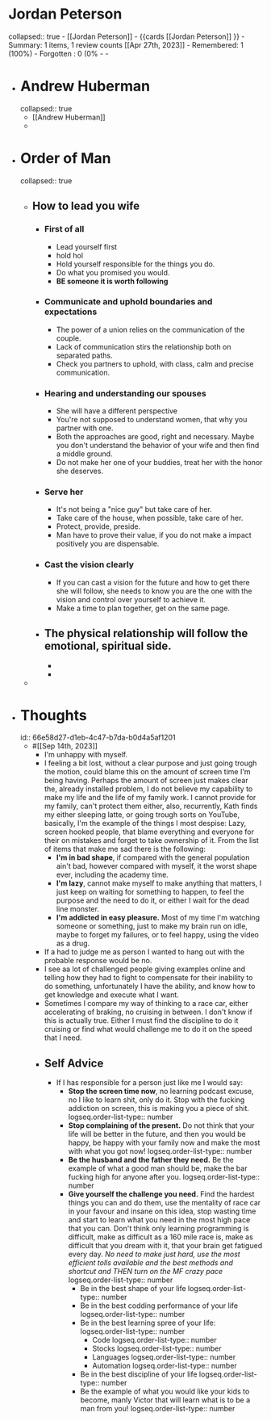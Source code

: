 # Jordan Peterson
collapsed:: true
	- [[Jordan Peterson]]
	- {{cards [[Jordan Peterson]] }}
		- Summary: 1 items, 1 review counts [[Apr 27th, 2023]]
			- Remembered:   1 (100%)
			- Forgotten :   0 (0%
			-
			-
- # Andrew Huberman
  collapsed:: true
	- [[Andrew Huberman]]
	-
- # Order of Man
  collapsed:: true
	- ## How to lead you wife
		- ### First of all
			- Lead yourself first
			- hold hol
			- Hold yourself responsible for the things you do.
			- Do what you promised you would.
			- **BE someone it is worth following**
		- ### **Communicate** and uphold boundaries and expectations
			- The power of a union relies on the communication of the couple.
			- Lack of communication stirs the relationship both on separated paths.
			- Check you partners to uphold, with class, calm and precise communication.
		- ### Hearing and understanding our spouses
			- She will have a different perspective
			- You're not supposed to understand women, that why you partner with one.
			- Both the approaches are good, right and necessary. Maybe you don't understand the behavior of your wife and then find a middle ground.
			- Do not make her one of your buddies, treat her with the honor she deserves.
		- ### Serve her
			- It's not being a "nice guy" but take care of her.
			- Take care of the house, when possible, take care of her.
			- Protect, provide, preside.
			- Man have to prove their value, if you do not make a impact positively you are dispensable.
		- ### Cast the vision clearly
			- If you can cast a vision for the future and how to get there she will follow, she needs to know you are the one with the vision and control over yourself to achieve it.
			- Make a time to plan together, get on the same page.
		- The physical relationship will follow the emotional, spiritual side.
			-
			-
			-
	-
- # Thoughts
  id:: 66e58d27-d1eb-4c47-b7da-b0d4a5af1201
	- #[[Sep 14th, 2023]]
		- I'm unhappy with myself.
		- I feeling a bit lost, without a clear purpose and just going trough the motion, could blame this on the amount of screen time I'm being having. Perhaps the amount of screen just makes clear the, already installed problem, I do not believe my capability to make my life and the life of my family work. I cannot provide for my family, can't protect them either, also, recurrently, Kath finds my either sleeping latte, or going trough sorts on YouTube, basically, I'm the example of the things I most despise: Lazy, screen hooked people, that blame everything and everyone for their on mistakes and forget to take ownership of it. From the list of items that make me sad there is the following:
			- **I'm in bad shape**, if compared with the general population ain't bad, however compared with myself, it the worst shape ever, including the academy time.
			- **I'm lazy**, cannot make myself to make anything that matters, I just keep on waiting for something to happen, to feel the purpose and the need to do it, or either I wait for the dead line monster.
			- **I'm addicted in easy pleasure.** Most of my time I'm watching someone or something, just to make my brain run on idle, maybe to forget my failures, or to feel happy, using the video as a drug.
		- If a had to judge me as person I wanted to hang out with the probable response would be no.
		- I see aa lot of challenged people giving examples online and telling how they had to fight to compensate for their inability to do something, unfortunately I have the ability, and know how to get knowledge and execute what I want.
		- Sometimes I compare my way of thinking to a race car, either accelerating of braking, no cruising in between. I don't know if this is actually true. Either I must find the discipline to do it cruising or find what would challenge me to do it on the speed that I need.
		- ## Self Advice
			- If I has responsible for a person just like me I would say:
				- **Stop the screen time now**, no learning podcast excuse, no I like to learn shit, only do it. Stop with the fucking addiction on screen, this is making you a piece of shit.
				  logseq.order-list-type:: number
				- **Stop complaining of the present.** Do not think that your life will be better in the future, and then you would be happy, be happy with your family now and make the most with what you got now!
				  logseq.order-list-type:: number
				- **Be the husband and the father they need.** Be the example of what a good man should be, make the bar fucking high for anyone after you.
				  logseq.order-list-type:: number
				- **Give yourself the challenge you need.** Find the hardest things you can and do them, use the mentality of race car in your favour and insane on this idea, stop wasting time and start to learn what you need in the most high pace that you can. Don't think only learning programming is difficult, make as difficult as a 160 mile race is, make as difficult that you dream with it, that your brain get fatigued every day. *No need to make just hard, use the most efficient tolls available and the best methods and shortcut and THEN turn on the MF crazy pace*
				  logseq.order-list-type:: number
					- Be in the best shape of your life
					  logseq.order-list-type:: number
					- Be in the best codding performance of your life
					  logseq.order-list-type:: number
					- Be in the best learning spree of your life:
					  logseq.order-list-type:: number
						- Code
						  logseq.order-list-type:: number
						- Stocks
						  logseq.order-list-type:: number
						- Languages
						  logseq.order-list-type:: number
						- Automation
						  logseq.order-list-type:: number
					- Be in the best discipline of your life
					  logseq.order-list-type:: number
					- Be the example of what you would like your kids to become, manly Victor that will learn what is to be a man from you!
					  logseq.order-list-type:: number